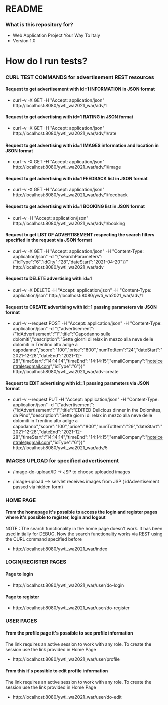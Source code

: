 # README #

### What is this repository for? ###

* Web Application Project Your Way To Italy
* Version 1.0

# How do I run tests? #

### CURL TEST COMMANDS for advertisement REST resources ###

#### Request to get advertisement with id=1 INFORMATION in JSON format  ### 
* curl -v -X GET -H "Accept: application/json" http://localhost:8080/ywti_wa2021_war/adv/1

#### Request to get advertising with id=1 RATING in JSON format   ### 
* curl -v -X GET -H "Accept: application/json" http://localhost:8080/ywti_wa2021_war/adv/1/rate

#### Request to get advertising with id=1 IMAGES information and location in JSON format   ### 
* curl -v -X GET -H "Accept: application/json" http://localhost:8080/ywti_wa2021_war/adv/1/image

#### Request to get advertising with id=1 FEEDBACK list in JSON format    ### 
* curl -v -X GET -H "Accept: application/json" http://localhost:8080/ywti_wa2021_war/adv/1/feedback

#### Request to get advertising with id=1 BOOKING list in JSON format    ### 
* curl -v -H "Accept: application/json" http://localhost:8080/ywti_wa2021_war/adv/1/booking

#### Request to get LIST OF ADVERTISEMENT respecting the search filters specified in the request via JSON format    ### 
* curl -v -X GET -H "Accept: application/json" -H "Content-Type: application/json" -d "{\"searchParameters\":{\"idType\":\"6\",\"idCity\":\"28\",\"dateStart\":\"2021-04-20\"}}" http://localhost:8080/ywti_wa2021_war/adv

#### Request to DELETE advertising with id=1   ### 
* curl -v -X DELETE -H "Accept: application/json" -H "Content-Type: application/json" http://localhost:8080/ywti_wa2021_war/adv/1

#### Request to CREATE advertising with id=1  passing parameters via JSON format   ### 
* curl -v --request POST -H "Accept: application/json" -H "Content-Type: application/json" -d "{\"advertisement\":{\"idAdvertisement\":\"1\",\"title\":\"Capodanno sulle dolomiti\",\"description\":\"Sette giorni di relax in mezzo alla neve delle dolomiti in Trentino alto adige a capodanno\",\"score\":\"100\",\"price\":\"800\",\"numTotItem\":\"24\",\"dateStart\":\"2021-12-28\",\"dateEnd\":\"2021-12-28\",\"timeStart\":\"14:14:14\",\"timeEnd\":\"14:14:15\",\"emailCompany\":\"hotelcentrale@gmail.com\",\"idType\":\"6\"}}" http://localhost:8080/ywti_wa2021_war/adv-create

#### Request to EDIT advertising with id=1 passing parameters via JSON format    ### 
* curl -v --request PUT -H "Accept: application/json" -H "Content-Type: application/json" -d "{\"advertisement\":{\"idAdvertisement\":\"1\",\"title\":\"EDITED Delicious dinner in the Dolomites, da Pino\",\"description\":\"Sette giorni di relax in mezzo alla neve delle dolomiti in Trentino alto adige a capodanno\",\"score\":\"100\",\"price\":\"800\",\"numTotItem\":\"29\",\"dateStart\":\"2021-12-28\",\"dateEnd\":\"2021-12-28\",\"timeStart\":\"14:14:14\",\"timeEnd\":\"14:14:15\",\"emailCompany\":\"hotelcentrale@gmail.com\",\"idType\":\"6\"}}" http://localhost:8080/ywti_wa2021_war/adv/5

### IMAGES UPLOAD for specified advertisement ###

* /image-do-upload/ID -> JSP to choose uploaded images

* /image-upload --> servlet receives images from JSP ( idAdvertisement passed via hidden form)

### HOME PAGE ###

#### From the homepage it's possible to access the login and register pages where it's possible to register, login and logout ####
NOTE : The search functionality in the home page doesn't work. It has been used initially for DEBUG. 
Now the search functionality works via REST using the CURL command specified before

* http://localhost:8080/ywti_wa2021_war/index

### LOGIN/REGISTER PAGES ###
#### Page to login ####

* http://localhost:8080/ywti_wa2021_war/user/do-login

#### Page to register ####

* http://localhost:8080/ywti_wa2021_war/user/do-register


### USER PAGES ###

#### From the profile page it's possible to see profile information ###
The link requires an active session to work with any role. To create the session use the link provided in Home Page
* http://localhost:8080/ywti_wa2021_war/user/profile

#### From this it's possible to edit profile information ###
The link requires an active session to work with any role. To create the session use the link provided in Home Page
* http://localhost:8080/ywti_wa2021_war/user/do-edit






